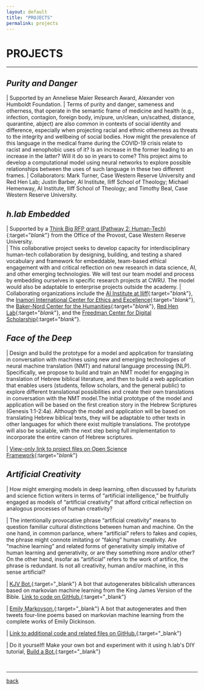 ```yaml
---
layout: default
title: "PROJECTS"
permalink: projects
---   
```


# PROJECTS #  
  
---  
  
## *Purity and Danger* ##  

| Supported by an Anneliese Maier Research Award, Alexander von Humboldt Foundation.
| Terms of purity and danger, sameness and otherness, that operate in the semantic frame of medicine and health (e.g., infection, contagion, foreign body, im/pure, un/clean, un/scathed, distance, quarantine, abject) are also common in contexts of social identity and difference, especially when projecting racial and ethnic otherness as threats to the integrity and wellbeing of social bodies. How might the prevalence of this language in the medical frame during the COVID-19 crisis relate to racist and xenophobic uses of it? Is an increase in the former leading to an increase in the latter? Will it do so in years to come? This project aims to develop a computational model using neural networks to explore possible relationships between the uses of such language in these two different frames.
| Collaborators: Mark Turner, Case Western Reserve University and Red Hen Lab; Justin Barber, AI Institute, Iliff School of Theology; Michael Hemenway, AI Institute, Iliff School of Theology; and Timothy Beal, Case Western Reserve University.

## *h.lab Embedded* ##  

| Supported by a [Think Big RFP grant (Pathway 2: Human-Tech)](https://case.edu/thinkbig/ways-engage/think-big-rfps){:target="_blank_"} from the Office of the Provost, Case Western Reserve University.  
| This collaborative project seeks to develop capacity for interdisciplinary human-tech collaboration by designing, building, and testing a shared vocabulary and framework for embeddable, team-based ethical engagement with and critical reflection on new research in data science, AI, and other emerging technologies. We will test our team model and process by embedding ourselves in specific research projects at CWRU. The model would also be adaptable to enterprise projects outside the academy.
| Collaborating organizations include the [AI Institute at Iliff](https://ai.iliff.edu){:target="_blank_"}, the [Inamori International Center for Ethics and Excellence](https://case.edu/inamori/){:target="_blank_"}, the [Baker-Nord Center for the Humanities](https://case.edu/artsci/bakernord/){:target="_blank_"}, [Red Hen Lab](https://sites.google.com/site/distributedlittleredhen/home){:target="_blank_"}, and the [Freedman Center for Digital Scholarship](https://case.edu/library/spaces/freedman-center){:target="_blank_"}.

## *Face of the Deep* ##

| Design and build the prototype for a model and application for translating in conversation with machines using new and emerging technologies of neural machine translation (NMT) and natural language processing (NLP). Specifically, we propose to build and train an NMT model for engaging in translation of  Hebrew biblical literature, and then to build a web application that enables users (students, fellow scholars, and the general public) to explore different translational possibilities and create their own translations in conversation with the NMT model.The initial prototype of the model and application will be based on the first creation story in the Hebrew Scriptures (Genesis 1:1-2:4a). Although the model and application will be based on translating Hebrew biblical texts, they will be adaptable to other texts in other languages for which there exist multiple translations. The prototype will also be scalable, with the next step being full implementation to incorporate the entire canon of Hebrew scriptures.  

| [View-only link to project files on Open Science Framework](https://osf.io/sgzq5/?view_only=a74accb836e0414b923fe8532b0e9a06){:target="_blank_"}
 

## *Artificial Creativity* ##

| How might emerging models in deep learning, often discussed by futurists and science fiction writers in terms of “artificial intelligence,” be fruitfully engaged as models of “artificial creativity” that afford critical reflection on analogous processes of human creativity?  

| The intentionally provocative phrase “artificial creativity” means to question familiar cultural distinctions between human and machine. On the one hand, in common parlance, where "artificial" refers to fakes and copies, the phrase might connote imitating or “faking” human creativity. Are “machine learning” and related forms of generativity simply imitative of human learning and generativity, or are they something more and/or other? On the other hand, insofar as “artificial” refers to the work of artifice, the phrase is redundant. Is not all creativity, human and/or machine, in this sense artificial?  

| [KJV Bot.](https://twitter.com/kjvbot){:target="_blank"} A bot that autogenerates biblicalish utterances based on markovian machine learning from the King James Version of the Bible. [Link to code on GitHub.](https://github.com/timothybeal/kjvbot){:target="_blank"}  

| [Emily Markovson.](https://twitter.com/emilymarkovson){:target="_blank"} A bot that autogenerates and then tweets four-line poems based on markovian machine learning from the complete works of Emily Dickinson.  

| [Link to additional code and related files on GitHub.](https://github.com/timothybeal/artificialcreativity){:target="_blank"}  

| Do it yourself! Make your own bot and experiment with it using h.lab's DIY tutorial, [Build a Bot.](https://colab.research.google.com/drive/18f0pvnrb7I7IAYu1soWRBi4RiwLbW5Iy?usp=sharing){:target="_blank"} 

&nbsp; 
  
---

[back](./)
